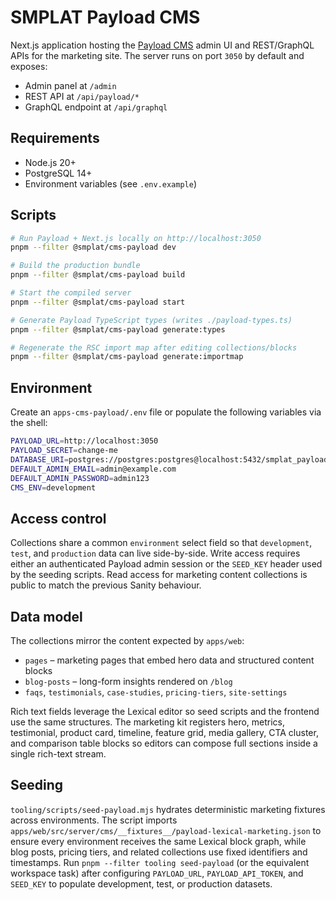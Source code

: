 # SMPLAT Payload CMS

Next.js application hosting the [Payload CMS](https://payloadcms.com) admin UI and REST/GraphQL APIs for the marketing site.
The server runs on port `3050` by default and exposes:

- Admin panel at `/admin`
- REST API at `/api/payload/*`
- GraphQL endpoint at `/api/graphql`

## Requirements

- Node.js 20+
- PostgreSQL 14+
- Environment variables (see `.env.example`)

## Scripts

```bash
# Run Payload + Next.js locally on http://localhost:3050
pnpm --filter @smplat/cms-payload dev

# Build the production bundle
pnpm --filter @smplat/cms-payload build

# Start the compiled server
pnpm --filter @smplat/cms-payload start

# Generate Payload TypeScript types (writes ./payload-types.ts)
pnpm --filter @smplat/cms-payload generate:types

# Regenerate the RSC import map after editing collections/blocks
pnpm --filter @smplat/cms-payload generate:importmap
```

## Environment

Create an `apps-cms-payload/.env` file or populate the following variables via the shell:

```bash
PAYLOAD_URL=http://localhost:3050
PAYLOAD_SECRET=change-me
DATABASE_URI=postgres://postgres:postgres@localhost:5432/smplat_payload
DEFAULT_ADMIN_EMAIL=admin@example.com
DEFAULT_ADMIN_PASSWORD=admin123
CMS_ENV=development
```

## Access control

Collections share a common `environment` select field so that `development`, `test`, and `production` data can live side-by-side.
Write access requires either an authenticated Payload admin session or the `SEED_KEY` header used by the seeding scripts. Read
access for marketing content collections is public to match the previous Sanity behaviour.

## Data model

The collections mirror the content expected by `apps/web`:

- `pages` – marketing pages that embed hero data and structured content blocks
- `blog-posts` – long-form insights rendered on `/blog`
- `faqs`, `testimonials`, `case-studies`, `pricing-tiers`, `site-settings`

Rich text fields leverage the Lexical editor so seed scripts and the frontend use the same structures. The marketing kit registers hero, metrics, testimonial, product card, timeline, feature grid, media gallery, CTA cluster, and comparison table blocks so editors can compose full sections inside a single rich-text stream.

## Seeding

`tooling/scripts/seed-payload.mjs` hydrates deterministic marketing fixtures across environments. The script imports `apps/web/src/server/cms/__fixtures__/payload-lexical-marketing.json` to ensure every environment receives the same Lexical block graph, while blog posts, pricing tiers, and related collections use fixed identifiers and timestamps. Run `pnpm --filter tooling seed-payload` (or the equivalent workspace task) after configuring `PAYLOAD_URL`, `PAYLOAD_API_TOKEN`, and `SEED_KEY` to populate development, test, or production datasets.
